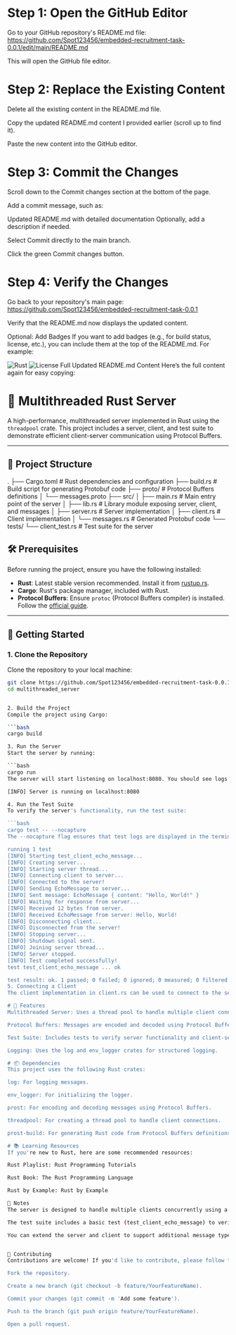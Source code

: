 # Step 1: Open the GitHub Editor
Go to your GitHub repository's README.md file:
https://github.com/Spot123456/embedded-recruitment-task-0.0.1/edit/main/README.md

This will open the GitHub file editor.

# Step 2: Replace the Existing Content
Delete all the existing content in the README.md file.

Copy the updated README.md content I provided earlier (scroll up to find it).

Paste the new content into the GitHub editor.

# Step 3: Commit the Changes
Scroll down to the Commit changes section at the bottom of the page.

Add a commit message, such as:

Updated README.md with detailed documentation
Optionally, add a description if needed.

Select Commit directly to the main branch.

Click the green Commit changes button.

# Step 4: Verify the Changes
Go back to your repository's main page:
https://github.com/Spot123456/embedded-recruitment-task-0.0.1

Verify that the README.md now displays the updated content.

Optional: Add Badges
If you want to add badges (e.g., for build status, license, etc.), you can include them at the top of the README.md. For example:

![Rust](https://img.shields.io/badge/Rust-v1.60+-orange)
![License](https://img.shields.io/badge/License-MIT-blue)
Full Updated README.md Content
Here’s the full content again for easy copying:

# 🚀 Multithreaded Rust Server

A high-performance, multithreaded server implemented in Rust using the `threadpool` crate. This project includes a server, client, and test suite to demonstrate efficient client-server communication using Protocol Buffers.

---

## 📂 Project Structure
.
├── Cargo.toml # Rust dependencies and configuration
├── build.rs # Build script for generating Protobuf code
├── proto/ # Protocol Buffers definitions
│ └── messages.proto
├── src/
│ ├── main.rs # Main entry point of the server
│ ├── lib.rs # Library module exposing server, client, and messages
│ ├── server.rs # Server implementation
│ ├── client.rs # Client implementation
│ └── messages.rs # Generated Protobuf code
└── tests/
└── client_test.rs # Test suite for the server


## 🛠️ Prerequisites

Before running the project, ensure you have the following installed:

- **Rust**: Latest stable version recommended. Install it from [rustup.rs](https://rustup.rs/).
- **Cargo**: Rust's package manager, included with Rust.
- **Protocol Buffers**: Ensure `protoc` (Protocol Buffers compiler) is installed. Follow the [official guide](https://grpc.io/docs/protoc-installation/).

---

## 🚀 Getting Started

### 1. Clone the Repository

Clone the repository to your local machine:
```bash
git clone https://github.com/Spot123456/embedded-recruitment-task-0.0.1/multithreaded_server.git
cd multithreaded_server


2. Build the Project
Compile the project using Cargo:

```bash
cargo build

3. Run the Server
Start the server by running:

```bash
cargo run
The server will start listening on localhost:8080. You should see logs like this:

[INFO] Server is running on localhost:8080

4. Run the Test Suite
To verify the server's functionality, run the test suite:

```bash
cargo test -- --nocapture
The --nocapture flag ensures that test logs are displayed in the terminal. You should see output like this:

running 1 test
[INFO] Starting test_client_echo_message...
[INFO] Creating server...
[INFO] Starting server thread...
[INFO] Connecting client to server...
[INFO] Connected to the server!
[INFO] Sending EchoMessage to server...
[INFO] Sent message: EchoMessage { content: "Hello, World!" }
[INFO] Waiting for response from server...
[INFO] Received 12 bytes from server.
[INFO] Received EchoMessage from server: Hello, World!
[INFO] Disconnecting client...
[INFO] Disconnected from the server!
[INFO] Stopping server...
[INFO] Shutdown signal sent.
[INFO] Joining server thread...
[INFO] Server stopped.
[INFO] Test completed successfully!
test test_client_echo_message ... ok

test result: ok. 1 passed; 0 failed; 0 ignored; 0 measured; 0 filtered out
5. Connecting a Client
The client implementation in client.rs can be used to connect to the server. Modify the client code as needed to send messages to the server.

# 🧩 Features
Multithreaded Server: Uses a thread pool to handle multiple client connections efficiently.

Protocol Buffers: Messages are encoded and decoded using Protocol Buffers for efficient communication.

Test Suite: Includes tests to verify server functionality and client-server communication.

Logging: Uses the log and env_logger crates for structured logging.

# 📦 Dependencies
This project uses the following Rust crates:

log: For logging messages.

env_logger: For initializing the logger.

prost: For encoding and decoding messages using Protocol Buffers.

threadpool: For creating a thread pool to handle client connections.

prost-build: For generating Rust code from Protocol Buffers definitions.

# 📚 Learning Resources
If you're new to Rust, here are some recommended resources:

Rust Playlist: Rust Programming Tutorials

Rust Book: The Rust Programming Language

Rust by Example: Rust by Example

📝 Notes
The server is designed to handle multiple clients concurrently using a thread pool.

The test suite includes a basic test (test_client_echo_message) to verify that the server echoes messages correctly.

You can extend the server and client to support additional message types and functionality.


🙌 Contributing
Contributions are welcome! If you'd like to contribute, please follow these steps:

Fork the repository.

Create a new branch (git checkout -b feature/YourFeatureName).

Commit your changes (git commit -m 'Add some feature').

Push to the branch (git push origin feature/YourFeatureName).

Open a pull request.
